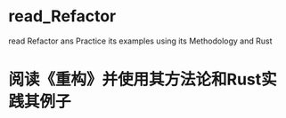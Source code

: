 # read_Refactor
read Refactor ans Practice its examples using its Methodology and Rust

# 阅读《重构》并使用其方法论和Rust实践其例子
